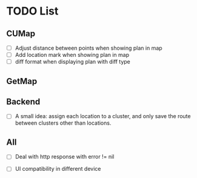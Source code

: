 # TODO List

## CUMap

- [ ] Adjust distance between points when showing plan in map
- [ ] Add location mark when showing plan in map
- [ ] diff format when displaying plan with diff type

## GetMap



## Backend

- [ ] A small idea: assign each location to a cluster, and only save the route between clusters other than locations.

## All

- [ ] Deal with http response with error != nil
- [ ] UI compatibility in different device


